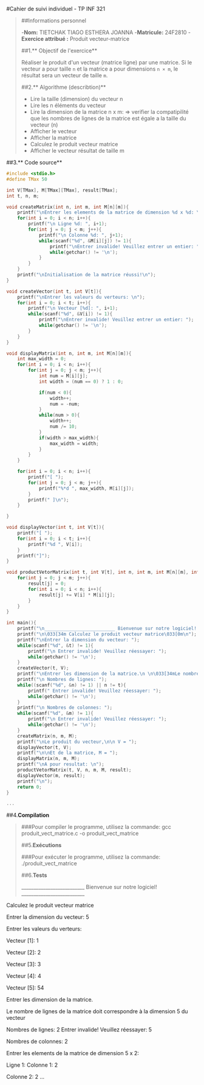 #Cahier de suivi individuel - TP INF 321
> 
> 
> ##Informations personnel
> 
> -**Nom:** TIETCHAK TIAGO ESTHERA JOANNA
> -**Matricule:** 24F2810
> -**Exercice attribué :** Produit vecteur-matrice
> 
> ##1.** Objectif de l'exercice** 
> 
> Réaliser le produit d'un vecteur (matrice ligne) par une matrice. Si le vecteur a pour taille `n` et la matrice a pour dimensions `n × m`, le résultat sera un vecteur de taille `m`.
> 
> ##2.** Algorithme (describtion)**
> 
> - Lire la taille (dimension) du vecteur n
> - Lire les n éléments du vecteur
> - Lire la dimension de la matrice n x m:
>       => verifier la compatipilité que les nombres de lignes de la matrice est égale a la taille du vecteur (n)
> - Afficher le vecteur
> - Afficher la matrice
> - Calculez le produit vecteur matrice
> - Afficher le vecteur résultat de taille m

##3.** Code source**

```c
#include <stdio.h>
#define TMax 50

int V[TMax], M[TMax][TMax], result[TMax];
int t, n, m;

void createMatrix(int n, int m, int M[n][m]){
    printf("\nEntrer les elements de la matrice de dimension %d x %d: \n", n, m);
    for(int i = 0; i < n; i++){
        printf("\n Ligne %d: ", i+1);
        for(int j = 0; j < m; j++){
            printf("\n Colonne %d: ", j+1);
            while(scanf("%d", &M[i][j]) != 1){
                printf("\nEntrer invalide! Veuillez entrer un entier: ");
                while(getchar() != '\n');
            }
        }
    }
    printf("\nInitialisation de la matrice réussi!\n");
}

void createVector(int t, int V[t]){
    printf("\nEntrer les valeurs du verteurs: \n");
    for(int i = 0; i < t; i++){
        printf("\n Vecteur [%d]: ", i+1);
        while(scanf("%d", &V[i]) != 1){
            printf("\nEntrer invalide! Veuillez entrer un entier: ");
            while(getchar() != '\n');
        }
    }
} 

void displayMatrix(int n, int m, int M[n][m]){
    int max_width = 0;
    for(int i = 0; i < n; i++){
        for(int j = 0; j < m; j++){
            int num = M[i][j];
            int width = (num == 0) ? 1 : 0;

            if(num < 0){
                width++;
                num = -num;
            }
            while(num > 0){
                width++;
                num /= 10;
            }
            if(width > max_width){
                max_width = width;
            }
        }
    }

    for(int i = 0; i < n; i++){
        printf("[ ");
        for(int j = 0; j < m; j++){
            printf("%*d ", max_width, M[i][j]);
        }
        printf(" ]\n");
    }

}

void displayVector(int t, int V[t]){
    printf("[ ");
    for(int i = 0; i < t; i++){
        printf("%d ", V[i]);
    }
    printf("]");
}

void productVetorMatrix(int t, int V[t], int n, int m, int M[n][m], int result[m]){
    for(int j = 0; j < m; j++){
        result[j] = 0;
        for(int i = 0; i < n; i++){
            result[j] += V[i] * M[i][j];
        }
    }
}

int main(){
    printf("\n__________________________ Bienvenue sur notre logiciel! __________________________\n");
    printf("\n\033[34m Calculez le produit vecteur matrice\033[0m\n");
    printf("\nEntrer la dimension du vecteur: ");
    while(scanf("%d", &t) != 1){
        printf("\n Entrer invalide! Veuillez réessayer: ");
        while(getchar() != '\n');
    }
    createVector(t, V);
    printf("\nEntrer les dimension de la matrice.\n \n\033[34mLe nombre de lignes de la matrice doit correspondre à la dimension %d du vecteur\033[0m\n", t);
    printf("\n Nombres de lignes: ");
    while((scanf("%d", &n) != 1) || n != t){
        printf(" Entrer invalide! Veuillez réessayer: ");
        while(getchar() != '\n');
    }
    printf("\n Nombres de colonnes: ");
    while(scanf("%d", &m) != 1){
        printf("\n Entrer invalide! Veuillez réessayer: ");
        while(getchar() != '\n');
    }
    createMatrix(n, m, M);
    printf("\nLe produit du vecteur,\n\n V = ");
    displayVector(t, V);
    printf("\n\nEt de la matrice, M = ");
    displayMatrix(n, m, M);
    printf("\nA pour resultat: \n");
    productVetorMatrix(t, V, n, m, M, result);
    displayVector(m, result);
    printf("\n");
    return 0;
}

...

```
##4.**Compilation**
> 
> ###Pour compiler le programme, utilisez la commande:
> gcc produit_vect_matrice.c -o produit_vect_matrice
> 
> ##5.**Exécutions**
> 
> ###Pour exécuter le programme, utilisez la commande:
> ./produit_vect_matrice
> 
> ##6.**Tests**
> 
> __________________________ Bienvenue sur notre logiciel! __________________________

 Calculez le produit vecteur matrice

Entrer la dimension du vecteur: 5

Entrer les valeurs du verteurs: 

 Vecteur [1]: 1

 Vecteur [2]: 2

 Vecteur [3]: 3

 Vecteur [4]: 4

 Vecteur [5]: 54

Entrer les dimension de la matrice.
 
Le nombre de lignes de la matrice doit correspondre à la dimension 5 du vecteur

 Nombres de lignes: 2
 Entrer invalide! Veuillez réessayer: 5

 Nombres de colonnes: 2

Entrer les elements de la matrice de dimension 5 x 2: 

 Ligne 1: 
 Colonne 1: 2

 Colonne 2: 2
...


